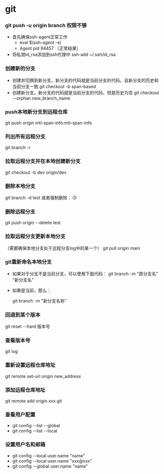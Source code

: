 # git

### git push -u origin branch 权限不够
* 首先确保ssh-agent正常工作
	- eval $(ssh-agent -s)
	- Agent pid 94457   （正常结果）
* 将私钥id_rsa添加到ssh代理中
	ssh-add ~/.ssh/id_rsa

### 创建新的分支
* 创建并切换到新分支，新分支的代码就是当前分支的代码，且新分支的历史和当前分支一致
  git checkout -b span-based
* 创建新分支，新分支的代码就是当前分支的代码，但是历史为空
  git checkout --orphan new_branch_name

### push本地新分支到远程仓库
git push origin mtl-span-info:mtl-span-info

### 列出所有远程分支
git branch -r

### 拉取远程分支并在本地创建新分支
git checkout -b dev origin/dev

### 删除本地分支
git branch -d test 或者强制删除：-D

### 删除远程分支
git push origin --delete test

### 拉取远程分支更新本地分支
（需要确保本地分支处于远程分支log中的某一个）
git pull origin main

### git重新命名本地分支
* 如果对于分支不是当前分支，可以使用下面代码：
  git branch -m "原分支名" "新分支名"

* 如果是当前，那么：

  git branch -m "新分支名称"

### 回退到某个版本
git reset --hard 版本号

### 查看版本号
git log 

### 重新设置远程仓库地址
git remote set-url origin new_address

### 添加远程仓库地址
git remote add origin xxx.git

### 查看用户配置
* git config --list --global
* git config --list --local

### 设置用户名和邮箱
* git config --local user.name "name"
* git config --local user.name "xxx@xxx"
* git config --global user.name "name"
